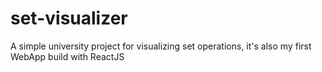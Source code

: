 # set-visualizer
A simple university project for visualizing set operations, it's also my first WebApp build with ReactJS 
